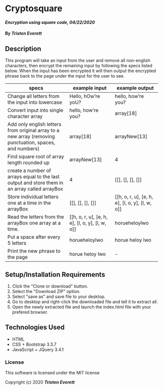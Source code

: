# Cryptosquare

#### _Encryption using square code, 04/22/2020_

#### By _**Tristen Everett**_

## Description

This program will take an input from the user and remove all non-english characters, then encrypt the remaining input by following the specs listed below. When the input has been encrypted it will then output the encrypted phrase back to the page under the input for the user to see.

|specs|example input|example output|
|-|-|-|
|Change all letters from the input into lowercase|Hello, hOw’re yoU?|hello, how’re you?|
|Convert input into single character array|hello, how’re you?|array[18]|
|Add only english letters from original array to a new array (removing punctuation, spaces, and numbers)|array[18]|arrayNew[13]|
|Find square root of array length rounded up|arrayNew[13]|4|
|create a number of arrays equal to the last output and store them in an array called arrayBox|4|[[], [], [], []]|
|Store individual letters one at a time in the arrayBox|[[], [], [], []] |[[h, o, r, u], [e, h, e], [l, o, y], [l, w, o]]|
|Read the letters from the arrayBox one array at a time.|[[h, o, r, u], [e, h, e], [l, o, y], [l, w, o]]|horueheloylwo|
|Put a space after every 5 letters|horueheloylwo|horue heloy lwo|
|Print the new phrase to the page|horue heloy lwo|-|

## Setup/Installation Requirements

1. Click the "Clone or download" button.
2. Select the "Download ZIP" option.
3. Select "save as" and save file to your desktop.
4. Go to desktop and right-click the downloaded file and tell it to extract all.
5. Open the newly extracted file and launch the index.html file with your prefered browser.

## Technologies Used

* HTML
* CSS + Bootstrap 3.3.7
* JavaScript + JQuery 3.4.1

### License

This software is licensed under the MIT license

Copyright (c) 2020 **_Tristen Everett_**
